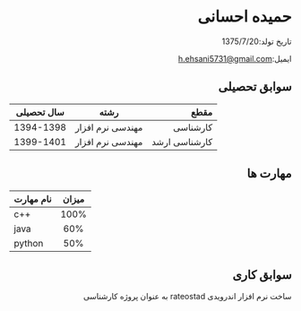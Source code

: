 <div dir="rtl">
 <h1>
حمیده احسانی
 </h1>
</div>
<div dir="rtl">
 
تاریخ تولد:1375/7/20
</div>
<div dir="rtl">
 
ایمیل:h.ehsani5731@gmail.com
 
</div>
<div dir="rtl">
 <h2>
سوابق تحصیلی
</h2>
</div>

| سال تحصیلی        | رشته           | مقطع  |
| ------------- |:-------------:| -----:|
| 1394-1398      | مهندسی نرم افزار | کارشناسی |
| 1399-1401      | مهندسی نرم افزار      |   کارشناسی ارشد |

<div dir="rtl">
 <h2>
 مهارت ها
</h2>
</div>

| نام  مهارت        |میزان           | 
| ------------- |:-------------:|
| c++      | 100% | 
| java      | 60%      |  
| python | 50%     |  

<div dir="rtl">
 <h2>
سوابق کاری
 </h2>
 
 ساخت نرم افزار اندرویدی rateostad به عنوان پروژه کارشناسی

</div>
 


